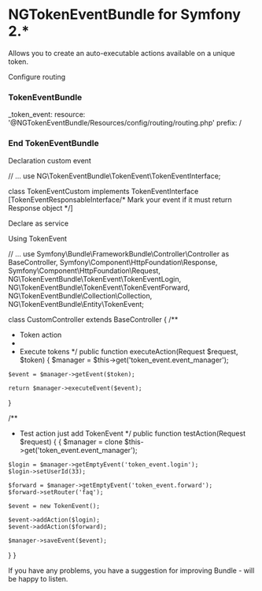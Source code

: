 NGTokenEventBundle for Symfony 2.*
==================================

Allows you to create an auto-executable actions available on a unique token.

Configure routing

### TokenEventBundle
_token_event:
    resource: '@NGTokenEventBundle/Resources/config/routing/routing.php'
    prefix: /
### End TokenEventBundle

Declaration custom event

// ...
use NG\TokenEventBundle\TokenEvent\TokenEventInterface;

class TokenEventCustom implements TokenEventInterface [TokenEventResponsableInterface/* Mark your event if it must return Response object */]

Declare as service

<service id="token_event.custom" class="Path\To\Your\TokenEvent\TokenEventCustom">
  <!--- Any arguments -->
  <tag name="token_event.type" />
</service>


Using TokenEvent

// ...
use Symfony\Bundle\FrameworkBundle\Controller\Controller as BaseController,
    Symfony\Component\HttpFoundation\Response,
    Symfony\Component\HttpFoundation\Request,
    NG\TokenEventBundle\TokenEvent\TokenEventLogin,
    NG\TokenEventBundle\TokenEvent\TokenEventForward,
    NG\TokenEventBundle\Collection\Collection,
    NG\TokenEventBundle\Entity\TokenEvent;

class CustomController extends BaseController
{
  /**
   * Token action
   *
   * Execute tokens
   */
  public function executeAction(Request $request, $token) {
    $manager = $this->get('token_event.event_manager');
    
    $event = $manager->getEvent($token);
    
    return $manager->executeEvent($event);
  }
  
  /**
   * Test action just add TokenEvent
   */
  public function testAction(Request $request) {
  {
    $manager = clone $this->get('token_event.event_manager');
    
    $login = $manager->getEmptyEvent('token_event.login');
    $login->setUserId(33);
    
    $forward = $manager->getEmptyEvent('token_event.forward');
    $forward->setRouter('faq');
    
    $event = new TokenEvent();
    
    $event->addAction($login);
    $event->addAction($forward);
    
    $manager->saveEvent($event);
  }
}



If you have any problems, you have a suggestion for improving Bundle - will be happy to listen.